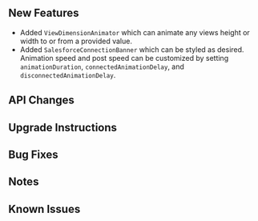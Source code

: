 ## New Features
* Added `ViewDimensionAnimator` which can animate any views height or width to or from a provided value.
* Added `SalesforceConnectionBanner` which can be styled as desired. Animation speed and post speed can be customized by
setting `animationDuration`, `connectedAnimationDelay`, and `disconnectedAnimationDelay`.

## API Changes

## Upgrade Instructions

## Bug Fixes

## Notes

## Known Issues
